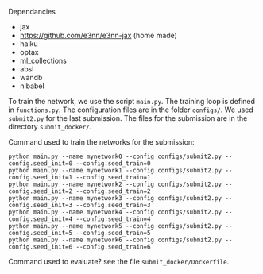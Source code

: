 
Dependancies
- jax
- https://github.com/e3nn/e3nn-jax (home made)
- haiku
- optax
- ml_collections
- absl
- wandb
- nibabel

To train the network, we use the script `main.py`. The training loop is defined in `functions.py`. The configuration files are in the folder `configs/`. We used `submit2.py` for the last submission. The files for the submission are in the directory `submit_docker/`.

Command used to train the networks for the submission:

```
python main.py --name mynetwork0 --config configs/submit2.py --config.seed_init=0 --config.seed_train=0
python main.py --name mynetwork1 --config configs/submit2.py --config.seed_init=1 --config.seed_train=1
python main.py --name mynetwork2 --config configs/submit2.py --config.seed_init=2 --config.seed_train=2
python main.py --name mynetwork3 --config configs/submit2.py --config.seed_init=3 --config.seed_train=3
python main.py --name mynetwork4 --config configs/submit2.py --config.seed_init=4 --config.seed_train=4
python main.py --name mynetwork5 --config configs/submit2.py --config.seed_init=5 --config.seed_train=5
python main.py --name mynetwork6 --config configs/submit2.py --config.seed_init=6 --config.seed_train=6
```

Command used to evaluate? see the file `submit_docker/Dockerfile`.

